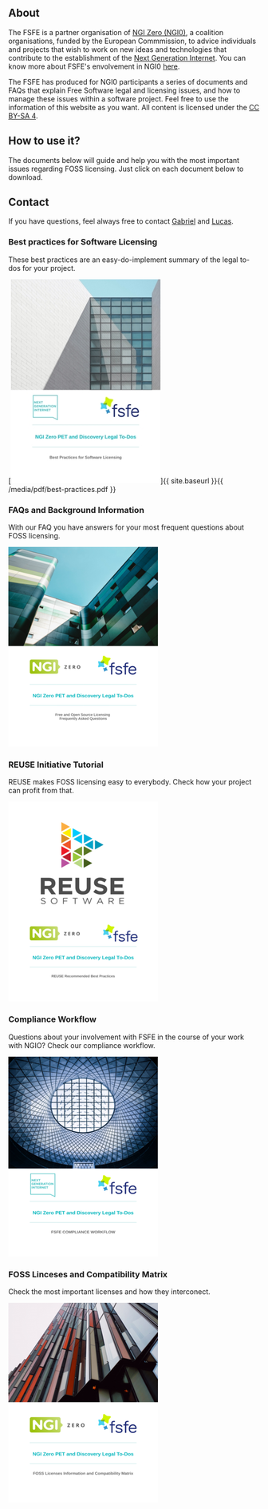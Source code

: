 
## About

The FSFE is a partner organisation of [NGI Zero (NGI0)](https://www.ngi.eu/about/ngi-zero/), a coalition organisations, funded by the European Commmission, to advice individuals and projects that wish to work on new ideas and technologies that contribute to the establishment of the [Next Generation Internet](https://www.ngi.eu/vision/). You can know more about FSFE's envolvement in NGI0 [here](https://fsfe.org/activities/ftf/ngi0.en.html).

The FSFE has produced for NGI0 participants a series of documents and FAQs that explain Free Software legal and licensing issues, and how to manage these issues within a software project. Feel free to use the information of this website as you want. All content is licensed under the [CC BY-SA 4](https://fsfe.org/about/ku/ku.en.html).

## How to use it?

The documents below will guide and help you with the most important issues regarding FOSS licensing. Just click on each document below to download.

## Contact

If you have questions, feel always free to contact [Gabriel](https://fsfe.org/about/ku/ku.en.html) and [Lucas](https://fsfe.org/about/lasota/lasota.en.html).

### Best practices for Software Licensing

These best practices are an easy-do-implement summary of the legal to-dos for your project.

[![best practices](/media/images/best-logo.png)]{{ site.baseurl }}{{ /media/pdf/best-practices.pdf }}

### FAQs and Background Information

With our FAQ you have answers for your most frequent questions about FOSS licensing.

[![faq](/media/images/faq-logo.png)](/media/pdf/faq.pdf)

### REUSE Initiative Tutorial

REUSE makes FOSS licensing easy to everybody. Check how your project can profit from that.

[![reuse](/media/images/reuse-logo.png)](/media/pdf/reuse.pdf)

### Compliance Workflow

Questions about your involvement with FSFE in the course of your work with NGIO? Check our compliance workflow.

[![workflow](/media/images/workflow-logo.png)](/media/pdf/compliance-workflow.pdf)

### FOSS Linceses and Compatibility Matrix

Check the most important licenses and how they interconect. 

[![matrix](/media/images/matrix-logo.png)](/media/pdf/licenses-matrix.pdf)




